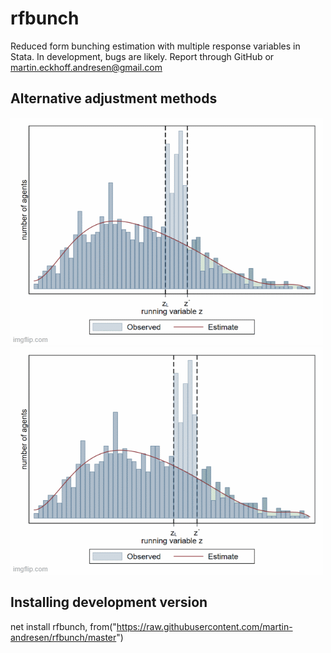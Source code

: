 # rfbunch
Reduced form bunching estimation with multiple response variables in Stata. In development, bugs are likely. Report through GitHub or martin.eckhoff.andresen@gmail.com

## Alternative adjustment methods
<img src="chetty.gif" width="500" /> <img src="oss.gif" width="500" />

## Installing development version
net install rfbunch, from("https://raw.githubusercontent.com/martin-andresen/rfbunch/master")
